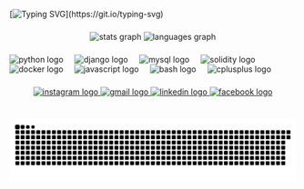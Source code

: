 <!-- https://readme-typing-svg.demolab.com/demo/ -->

[![Typing SVG](https://readme-typing-svg.demolab.com?font=Fira+Code&weight=500&duration=2500&pause=1000&color=F77765&width=435&lines=Hi%2C+I'm+Anik+%E2%9C%85;A+passionate+Blockchain+Developer.;Works+on+Backend+and+DevOps.;A+dedicated+Data+Analyst.)](https://git.io/typing-svg)

###

<div align="center">
  <img src="https://github-readme-stats.vercel.app/api?username=Mahedi-Hasan-Anik&hide_title=false&hide_rank=false&show_icons=true&include_all_commits=true&count_private=true&disable_animations=false&theme=dracula&locale=en&hide_border=false" height="150" alt="stats graph"  />
  <img src="https://github-readme-stats.vercel.app/api/top-langs?username=Mahedi-Hasan-Anik&locale=en&hide_title=false&layout=compact&card_width=320&langs_count=5&theme=dracula&hide_border=false" height="150" alt="languages graph"  />
</div>

<!--https://profile-readme-generator.com/ -->
###

<div align="left">
  <img src="https://skillicons.dev/icons?i=py" height="30" alt="python logo"  />
  <img width="12" />
  <img src="https://skillicons.dev/icons?i=django" height="30" alt="django logo"  />
  <img width="12" />
  <img src="https://skillicons.dev/icons?i=mysql" height="30" alt="mysql logo"  />
  <img width="12" />
  <img src="https://skillicons.dev/icons?i=solidity" height="30" alt="solidity logo"  />
  <img width="12" />
  <img src="https://skillicons.dev/icons?i=docker" height="30" alt="docker logo"  />
  <img width="12" />
  <img src="https://skillicons.dev/icons?i=js" height="30" alt="javascript logo"  />
  <img width="12" />
  <img src="https://skillicons.dev/icons?i=bash" height="30" alt="bash logo"  />
  <img width="12" />
  <img src="https://cdn.jsdelivr.net/gh/devicons/devicon/icons/cplusplus/cplusplus-original.svg" height="30" alt="cplusplus logo"  />
</div>

###

<div align="center">
  <a href="https://www.instagram.com/aaa_nik" target="_blank">
    <img src="https://img.shields.io/static/v1?message=Instagram&logo=instagram&label=&color=E4405F&logoColor=white&labelColor=&style=for-the-badge" height="35" alt="instagram logo"  />
  </a>
  <a href="anikmahedihasan5@gmail.com" target="_blank">
    <img src="https://img.shields.io/static/v1?message=Gmail&logo=gmail&label=&color=D14836&logoColor=white&labelColor=&style=for-the-badge" height="35" alt="gmail logo"  />
  </a>
  <a href="https://www.linkedin.com/in/mahedi-hasan-anik-a23a511a5" target="_blank">
    <img src="https://img.shields.io/static/v1?message=LinkedIn&logo=linkedin&label=&color=0077B5&logoColor=white&labelColor=&style=for-the-badge" height="35" alt="linkedin logo"  />
  </a>
  <a href="https://www.facebook.com/mahedi.hasan.anik2" target="_blank">
    <img src="https://img.shields.io/static/v1?message=Facebook&logo=facebook&label=&color=1877F2&logoColor=white&labelColor=&style=for-the-badge" height="35" alt="facebook logo"  />
  </a>
</div>

###

<br clear="both">
<picture>
  <source media="(prefers-color-scheme: dark)" srcset="https://raw.githubusercontent.com/Mahedi-Hasan-Anik/Mahedi-Hasan-Anik/output/github-snake-dark.svg" />
  <source media="(prefers-color-scheme: light)" srcset="https://raw.githubusercontent.com/Mahedi-Hasan-Anik/Mahedi-Hasan-Anik/output/github-snake.svg" />
  <img alt="github-snake" src="https://raw.githubusercontent.com/Mahedi-Hasan-Anik/Mahedi-Hasan-Anik/output/github-snake.svg" />
</picture>


###
